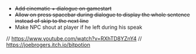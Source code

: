 - ~~Add cinematic + dialogue on gamestart~~
- ~~Allow on press spacebar during dialogue to display the whole sentence instead of skip to the next line~~
- Make NPC shout at player if he left during his speak


// https://www.youtube.com/watch?v=RXhTD8YZnY4
// https://joebrogers.itch.io/bitpotion